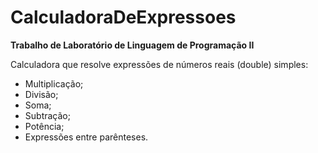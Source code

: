 # CalculadoraDeExpressoes
**Trabalho de Laboratório de Linguagem de Programação II**

Calculadora que resolve expressões de números reais (double) simples:
- Multiplicação;
- Divisão;
- Soma;
- Subtração;
- Potência;
- Expressões entre parênteses.

